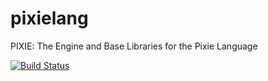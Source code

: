 # pixielang
PIXIE: The Engine and Base Libraries for the Pixie Language

[![Build Status](https://travis-ci.org/nes77/pixielang.svg?branch=master)](https://travis-ci.org/nes77/pixielang)
